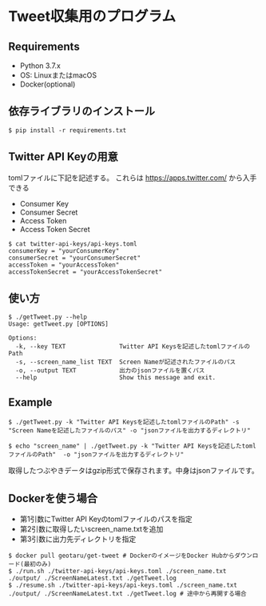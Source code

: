# Tweet収集用のプログラム

## Requirements

- Python 3.7.x
- OS: LinuxまたはmacOS
- Docker(optional)

## 依存ライブラリのインストール
```
$ pip install -r requirements.txt
```

## Twitter API Keyの用意
tomlファイルに下記を記述する。
これらは https://apps.twitter.com/ から入手できる

- Consumer Key
- Consumer Secret
- Access Token
- Access Token Secret

```
$ cat twitter-api-keys/api-keys.toml
consumerKey = "yourConsumerKey"
consumerSecret = "yourConsumerSecret"
accessToken = "yourAccessToken"
accessTokenSecret = "yourAccessTokenSecret"
```

## 使い方

```
$ ./getTweet.py --help
Usage: getTweet.py [OPTIONS]

Options:
  -k, --key TEXT               Twitter API Keysを記述したtomlファイルのPath
  -s, --screen_name_list TEXT  Screen Nameが記述されたファイルのパス
  -o, --output TEXT            出力のjsonファイルを置くパス
  --help                       Show this message and exit.
```

## Example

```
$ ./getTweet.py -k "Twitter API Keysを記述したtomlファイルのPath" -s "Screen Nameを記述したファイルのパス" -o "jsonファイルを出力するディレクトリ"
```

```
$ echo "screen_name" | ./getTweet.py -k "Twitter API Keysを記述したtomlファイルのPath"  -o "jsonファイルを出力するディレクトリ"
```

取得したつぶやきデータはgzip形式で保存されます。中身はjsonファイルです。

## Dockerを使う場合

- 第1引数にTwitter API Keyのtomlファイルのパスを指定
- 第2引数に取得したいscreen_name.txtを追加
- 第3引数に出力先ディレクトリを指定
```
$ docker pull geotaru/get-tweet # DockerのイメージをDocker Hubからダウンロード(最初のみ)
$ ./run.sh ./twitter-api-keys/api-keys.toml ./screen_name.txt ./output/ ./ScreenNameLatest.txt ./getTweet.log
$ ./resume.sh ./twitter-api-keys/api-keys.toml ./screen_name.txt ./output/ ./ScreenNameLatest.txt ./getTweet.log # 途中から再開する場合
```
